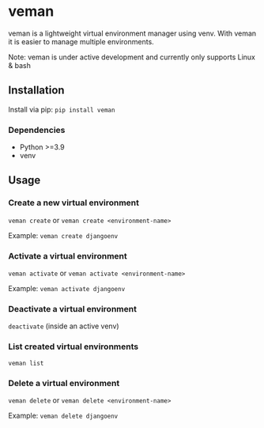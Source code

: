 # veman

veman is a lightweight virtual environment manager using venv.
With veman it is easier to manage multiple environments.

Note: veman is under active development and currently only supports Linux & bash

## Installation

Install via pip:
`pip install veman`

### Dependencies

- Python >=3.9
- venv

## Usage

### Create a new virtual environment

`veman create` or
`veman create <environment-name>`

Example:
`veman create djangoenv`


### Activate a virtual environment

`veman activate` or
`veman activate <environment-name>`

Example:
`veman activate djangoenv`


### Deactivate a virtual environment

`deactivate` (inside an active venv)


### List created virtual environments

`veman list`


### Delete a virtual environment

`veman delete` or `veman delete <environment-name>`

Example: `veman delete djangoenv`
